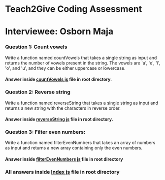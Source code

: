 
# Teach2Give Coding Assessment

# Interviewee: Osborn Maja


### Question 1: Count vowels
Write a function named countVowels that takes a single string as input and returns the number of vowels present in the string. The vowels are 'a', 'e', 'i', 'o', and 'u', and they can be either uppercase or lowercase.

#### Answer inside [countVowels js](./countVowels.js)  file in root directory.

### Question 2: Reverse string
Write a function named reverseString that takes a single string as input and returns a new string with the characters in reverse order.
#### Answer inside [reverseString js](./reverseString.js)  file in root directory.


### Question 3: Filter even numbers: 
Write a function named filterEvenNumbers that takes an array of numbers as input and returns a new array containing only the even numbers.
#### Answer inside [filterEvenNumbers js](./filterEvenNumbers.js)  file in root directory

### All answers inside [Index js](./index.js)  file in root directory
